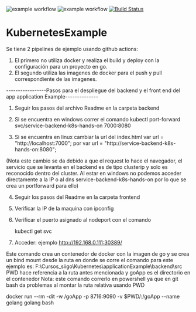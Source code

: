 ![example workflow](https://github.com/ricardomayah/KubernetesExample/actions/workflows/go.yml/badge.svg)
![example workflow](https://github.com/ricardomayah/KubernetesExample/actions/workflows/docker-image.yml/badge.svg)
[![Build Status](https://rmaya.visualstudio.com/TestProject/_apis/build/status/ricardomayah.KubernetesExample?branchName=master)](https://rmaya.visualstudio.com/TestProject/_build/latest?definitionId=4&branchName=master)
# KubernetesExample

Se tiene 2 pipelines de ejemplo usando github actions:
1. El primero no utiliza docker y realiza el build y deploy con la configuración para un proyecto en go.
2. El segundo utiliza las imagenes de docker para el push y pull correspondiente de las imagenes.

-----------------Pasos para el despliegue del backend y el front end del app application Example--------------

1. Seguir los pasos del archivo Readme en la carpeta backend

2. Si se encuentra en windows correr el comando 
   kubectl port-forward svc/service-backend-k8s-hands-on 7000:8080

3. Si se encuentra en linux cambiar la url del index.html
    var url = "http://localhost:7000";
    por
    var url = "http://service-backend-k8s-hands-on:8080";

(Nota este cambio se da debido a que el request lo hace el navegador, el servicio que se levanta en el 
backend es de tipo clusterip y solo es reconocido dentro del cluster. Al estar en windows no podemos acceder directamente a la IP o 
al dns service-backend-k8s-hands-on por lo que se crea un portforward para ello)

4. Seguir los pasos del Readme en la carpeta frontend

5. Verificar la IP de la maquina con ipconfig 

6. Verificar el puerto asignado al nodeport con el comando

    kubectl get svc

7. Acceder: ejemplo http://192.168.0.111:30389/



Este comando crea un contenedor de docker con la imagen de go 
y se crea un bind mount desde la ruta en donde se corre el comando
para este ejemplo es: F:\Cursos_siigo\Kubernetes\applicationExample\backend\src
 PWD hace referencia a la ruta antes mencionada y goApp es el directorio en el contenedor
Nota: este comando correrlo en powershell ya que en git bash da problemas al montar la ruta relativa usando PWD

docker run --rm -dit -w /goApp -p 8716:9090 -v $PWD/:/goApp --name golang golang bash

